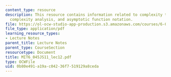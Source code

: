 ```yaml
---
content_type: resource
description: This resource contains information related to complexity theory, time
  complexity analysis, and asymptotic function notation.
file: https://ol-ocw-studio-app-production.s3.amazonaws.com/courses/6-045j-automata-computability-and-complexity-spring-2011/0b80e491a19ac04236f7519129a8ceda_MIT6_045JS11_lec12.pdf
file_type: application/pdf
learning_resource_types:
- Lecture Notes
parent_title: Lecture Notes
parent_type: CourseSection
resourcetype: Document
title: MIT6_045JS11_lec12.pdf
type: OCWFile
uid: 0b80e491-a19a-c042-36f7-519129a8ceda
---
```

